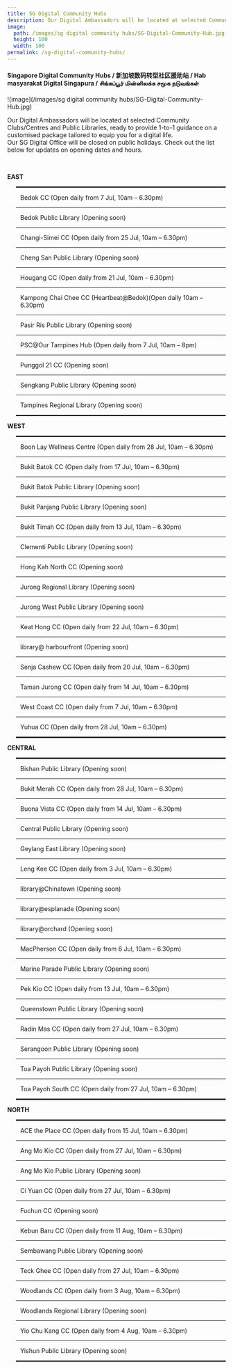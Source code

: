 ```yaml
---
title: SG Digital Community Hubs
description: Our Digital Ambassadors will be located at selected Community Clubs/Centres and Public Libraries, ready to provide 1-to-1 guidance on a customised package tailored to equip you for a digital life.
image:
  path: /images/sg digital community hubs/SG-Digital-Community-Hub.jpg
  height: 100
  width: 100
permalink: /sg-digital-community-hubs/
---
```


#### Singapore Digital Community Hubs / 新加坡数码转型社区援助站 / Hab masyarakat Digital Singapura / சிங்கப்பூர் மின்னிலக்க சமூக நடுவங்கள்

![image](/images/sg digital community hubs/SG-Digital-Community-Hub.jpg)

Our Digital Ambassadors will be located at selected Community Clubs/Centres and Public Libraries, ready to provide 1-to-1 guidance on a customised package tailored to equip you for a digital life.
<br>
Our SG Digital Office will be closed on public holidays. Check out the list below for updates on opening dates and hours.

<br>
<div>
    <div class="row">
    <div class="col-sm-6">
    <p><strong>EAST</strong></p>
    <div style="padding-left: 20px;">
    <hr style="border: 1px solid;">
    <p style="margin-left: 10px;">Bedok CC (Open daily from 7 Jul, 10am &ndash; 6.30pm)</p>
    <hr>
    <p style="margin-left: 10px;">Bedok Public Library (Opening soon)</p>
    <hr>
    <p style="margin-left: 10px;">Changi-Simei CC (Open daily from 25 Jul, 10am &ndash; 6.30pm)</p>
    <hr>
    <p style="margin-left: 10px;">Cheng San Public Library (Opening soon)</p>
    <hr>
    <p style="margin-left: 10px;">Hougang CC (Open daily from 21 Jul, 10am &ndash; 6.30pm)</p>
    <hr>
    <p style="margin-left: 10px;">Kampong Chai Chee CC (Heartbeat@Bedok)(Open daily 10am &ndash; 6.30pm)</p>
    <hr>
    <p style="margin-left: 10px;">Pasir Ris Public Library (Opening soon)</p>
    <hr>
    <p style="margin-left: 10px;">PSC@Our Tampines Hub (Open daily from 7 Jul, 10am &ndash; 8pm)</p>
    <hr>
    <p style="margin-left: 10px;">Punggol 21 CC (Opening soon)</p>
    <hr>
    <p style="margin-left: 10px;">Sengkang Public Library (Opening soon)</p>
    <hr>
    <p style="margin-left: 10px;">Tampines Regional Library (Opening soon)</p>
    <hr style="border: 1px solid;">
    </div>
    <p><strong>WEST</strong></p>
    <div style="padding-left: 20px;">
    <hr style="border: 1px solid;">
    <p style="margin-left: 10px;">Boon Lay Wellness Centre (Open daily from 28 Jul, 10am &ndash; 6.30pm)</p>
    <hr>
    <p style="margin-left: 10px;">Bukit Batok CC (Open daily from 17 Jul, 10am &ndash; 6.30pm)</p>
    <hr>
    <p style="margin-left: 10px;">Bukit Batok Public Library (Opening soon)</p>
    <hr>
    <p style="margin-left: 10px;">Bukit Panjang Public Library (Opening soon)</p>
    <hr>
    <p style="margin-left: 10px;">Bukit Timah CC (Open daily from 13 Jul, 10am &ndash; 6.30pm)</p>
    <hr>
    <p style="margin-left: 10px;">Clementi Public Library (Opening soon)</p>
    <hr>
    <p style="margin-left: 10px;">Hong Kah North CC (Opening soon)</p>
    <hr>
    <p style="margin-left: 10px;">Jurong Regional Library (Opening soon)</p>
    <hr>
    <p style="margin-left: 10px;">Jurong West Public Library (Opening soon)</p>
    <hr>
    <p style="margin-left: 10px;">Keat Hong CC (Open daily from 22 Jul, 10am &ndash; 6.30pm)</p>
    <hr>
    <p style="margin-left: 10px;">library@ harbourfront (Opening soon)</p>
    <hr>
    <p style="margin-left: 10px;">Senja Cashew CC (Open daily from 20 Jul, 10am &ndash; 6.30pm)</p>
    <hr>
    <p style="margin-left: 10px;">Taman Jurong CC (Open daily from 14 Jul, 10am &ndash; 6.30pm)</p>
    <hr>
    <p style="margin-left: 10px;">West Coast CC (Open daily from 7 Jul, 10am &ndash; 6.30pm)</p>
    <hr>
    <p style="margin-left: 10px;">Yuhua CC (Open daily from 28 Jul, 10am &ndash; 6.30pm)</p>
    <hr style="border: 1px solid;">
    </div>
    </div>
    <div class="col-sm-6">
    <p><strong>CENTRAL</strong></p>
    <div style="padding-left: 20px;">
    <hr style="border: 1px solid;">
    <p style="margin-left: 10px;">Bishan Public Library (Opening soon)</p>
    <hr>
    <p style="margin-left: 10px;">Bukit Merah CC (Open daily from 28 Jul, 10am &ndash; 6.30pm)</p>
    <hr>
    <p style="margin-left: 10px;">Buona Vista CC (Open daily from 14 Jul, 10am &ndash; 6.30pm)</p>
    <hr>
    <p style="margin-left: 10px;">Central Public Library (Opening soon)</p>
    <hr>
    <p style="margin-left: 10px;">Geylang East Library (Opening soon)</p>
    <hr>
    <p style="margin-left: 10px;">Leng Kee CC (Open daily from 3 Jul, 10am &ndash; 6.30pm)</p>
    <hr>
    <p style="margin-left: 10px;">library@Chinatown (Opening soon)</p>
    <hr>
    <p style="margin-left: 10px;">library@esplanade (Opening soon)</p>
    <hr>
    <p style="margin-left: 10px;">library@orchard (Opening soon)</p>
    <hr>
    <p style="margin-left: 10px;">MacPherson CC (Open daily from 6 Jul, 10am &ndash; 6.30pm)</p>
    <hr>
    <p style="margin-left: 10px;">Marine Parade Public Library (Opening soon)</p>
    <hr>
    <p style="margin-left: 10px;">Pek Kio CC (Open daily from 13 Jul, 10am &ndash; 6.30pm)</p>
    <hr>
    <p style="margin-left: 10px;">Queenstown Public Library (Opening soon)</p>
    <hr>
    <p style="margin-left: 10px;">Radin Mas CC (Open daily from 27 Jul, 10am &ndash; 6.30pm)</p>
    <hr>
    <p style="margin-left: 10px;">Serangoon Public Library (Opening soon)</p>
    <hr>
    <p style="margin-left: 10px;">Toa Payoh Public Library (Opening soon)</p>
    <hr>
    <p style="margin-left: 10px;">Toa Payoh South CC (Open daily from 27 Jul, 10am &ndash; 6.30pm)</p>
    <hr style="border: 1px solid;">
    </div>
    <p><strong>NORTH</strong></p>
    <div style="padding-left: 20px;">
    <hr style="border: 1px solid;">
    <p style="margin-left: 10px;">ACE the Place CC (Open daily from 15 Jul, 10am &ndash; 6.30pm)</p>
    <hr>
    <p style="margin-left: 10px;">Ang Mo Kio CC (Open daily from 27 Jul, 10am &ndash; 6.30pm)</p>
    <hr>
    <p style="margin-left: 10px;">Ang Mo Kio Public Library (Opening soon)</p>
    <hr>
    <p style="margin-left: 10px;">Ci Yuan CC (Open daily from 27 Jul, 10am &ndash; 6.30pm)</p>
    <hr>
    <p style="margin-left: 10px;">Fuchun CC (Opening soon)</p>
    <hr>
    <p style="margin-left: 10px;">Kebun Baru CC (Open daily from 11 Aug, 10am &ndash; 6.30pm)</p>
    <hr>
    <p style="margin-left: 10px;">Sembawang Public Library (Opening soon)</p>
    <hr>
    <p style="margin-left: 10px;">Teck Ghee CC (Open daily from 27 Jul, 10am &ndash; 6.30pm)</p>
    <hr>
    <p style="margin-left: 10px;">Woodlands CC (Open daily from 3 Aug, 10am &ndash; 6.30pm)</p>
    <hr>
    <p style="margin-left: 10px;">Woodlands Regional Library (Opening soon)</p>
    <hr>
    <p style="margin-left: 10px;">Yio Chu Kang CC (Open daily from 4  Aug, 10am &ndash; 6.30pm)</p>
    <hr>
    <p style="margin-left: 10px;">Yishun Public Library (Opening soon)</p>
    <hr style="border: 1px solid;">
    </div>
    </div>
    </div>
